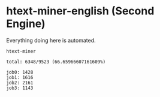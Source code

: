 # htext-miner-english (Second Engine)

Everything doing here is automated.

```
htext-miner

total: 6348/9523 (66.65966607161609%)

job0: 1428
job1: 1616
job2: 2161
job3: 1143
```